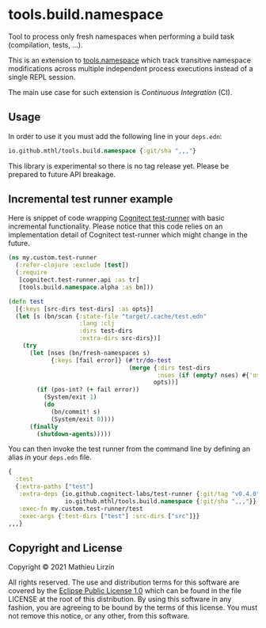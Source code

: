 # tools.build.namespace

Tool to process only fresh namespaces when performing a build task (compilation, tests, ...).

This is an extension to [tools.namespace](https://github.com/clojure/tools.namespace) which track transitive namespace modifications across multiple independent process executions instead of a single REPL session.

The main use case for such extension is *Continuous Integration* (CI).

## Usage

In order to use it you must add the following line in your `deps.edn`:

```clojure
io.github.mthl/tools.build.namespace {:git/sha ",,,"}
```

This library is experimental so there is no tag release yet. Please be prepared to future API breakage.

## Incremental test runner example

Here is snippet of code wrapping [Cognitect test-runner](https://github.com/cognitect-labs/test-runner) with basic incremental functionality. Please notice that this code relies on an implementation detail of Cognitect test-runner which might change in the future.

```clojure
(ns my.custom.test-runner
  (:refer-clojure :exclude [test])
  (:require
   [cognitect.test-runner.api :as tr]
   [tools.build.namespace.alpha :as bn]))

(defn test
  [{:keys [src-dirs test-dirs] :as opts}]
  (let [s (bn/scan {:state-file "target/.cache/test.edn"
                    :lang :clj
                    :dirs test-dirs
                    :extra-dirs src-dirs})]
    (try
      (let [nses (bn/fresh-namespaces s)
            {:keys [fail error]} (#'tr/do-test
                                  (merge {:dirs test-dirs
                                          :nses (if (empty? nses) #{'user} nses)}
                                         opts))]
        (if (pos-int? (+ fail error))
          (System/exit 1)
          (do
            (bn/commit! s)
            (System/exit 0))))
      (finally
        (shutdown-agents)))))
```

You can then invoke the test runner from the command line by defining an alias in your `deps.edn` file.

```clojure
{
  :test
  {:extra-paths ["test"]
   :extra-deps {io.github.cognitect-labs/test-runner {:git/tag "v0.4.0" :git/sha "334f2e2"}
                io.github.mthl/tools.build.namespace {:git/sha ",,,"}}
   :exec-fn my.custom.test-runner/test
   :exec-args {:test-dirs ["test"] :src-dirs ["src"]}}
,,,}
```

## Copyright and License

Copyright © 2021 Mathieu Lirzin

All rights reserved. The use and
distribution terms for this software are covered by the
[Eclipse Public License 1.0] which can be found in the file
LICENSE at the root of this distribution. By using this software
in any fashion, you are agreeing to be bound by the terms of this
license. You must not remove this notice, or any other, from this
software.

[Eclipse Public License 1.0]: http://opensource.org/licenses/eclipse-1.0.php
